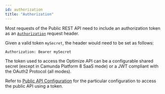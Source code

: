 ```yaml
---
id: authorization
title: "Authorization"
---
```


Most requests of the Public REST API need to include an authorization token 
as an [`Authorization`](https://tools.ietf.org/html/rfc7235#section-4.2) request header.

Given a valid token `mySecret`, the header would need to be set as follows:

```
Authorization: Bearer mySecret
```

The token used to access the Optimize API can be a configurable shared secret (except in Camunda Platform 8 SaaS mode) or a JWT compliant with the OAuth2 Protocol (all modes).

Refer to [Public API Configuration](./../configuration/system-configuration.md#public-api) for the particular configuration to access the public API using a token.

